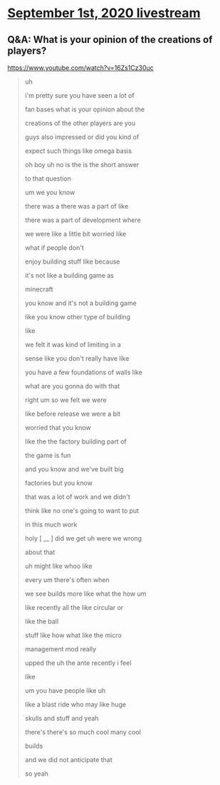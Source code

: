 # [September 1st, 2020 livestream](../2020-09-01.md)
## Q&A: What is your opinion of the creations of players?
https://www.youtube.com/watch?v=16Zs1Cz30uc
> uh
> 
> i'm pretty sure you have seen a lot of
> 
> fan bases what is your opinion about the
> 
> creations of the other players are you
> 
> guys also impressed or did you kind of
> 
> expect such things like omega basis
> 
> oh boy uh no is the is the short answer
> 
> to that question
> 
> um we you know
> 
> there was a there was a part of like
> 
> there was a part of development where
> 
> we were like a little bit worried like
> 
> what if people don't
> 
> enjoy building stuff like because
> 
> it's not like a building game as
> 
> minecraft
> 
> you know and it's not a building game
> 
> like you know other type of building
> 
> like
> 
> we felt it was kind of limiting in a
> 
> sense like you don't really have like
> 
> you have a few foundations of walls like
> 
> what are you gonna do with that
> 
> right um so we felt we were
> 
> like before release we were a bit
> 
> worried that you know
> 
> like the the factory building part of
> 
> the game is fun
> 
> and you know and we've built big
> 
> factories but you know
> 
> that was a lot of work and we didn't
> 
> think like no one's going to want to put
> 
> in this much work
> 
> holy [ __ ] did we get uh were we wrong
> 
> about that
> 
> uh might like whoo like
> 
> every um there's often when
> 
> we see builds more like what the how um
> 
> like recently all the like circular or
> 
> like the ball
> 
> stuff like how what like the micro
> 
> management mod really
> 
> upped the uh the ante recently i feel
> 
> like
> 
> um you have people like uh
> 
> like a blast ride who may like huge
> 
> skulls and stuff and yeah
> 
> there's there's so much cool many cool
> 
> builds
> 
> and we did not anticipate that
> 
> so yeah
> 
